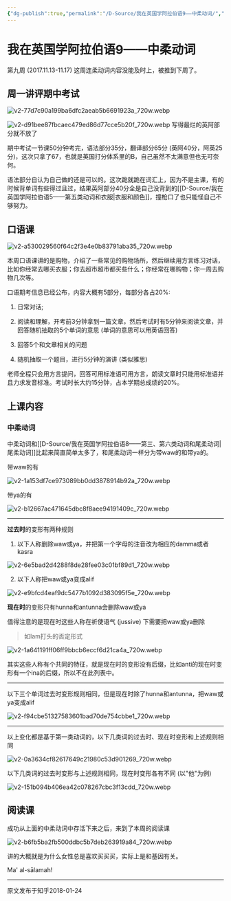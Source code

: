 ```yaml
---
{"dg-publish":true,"permalink":"/D-Source/我在英国学阿拉伯语9——中柔动词/","created":"2024-01-28T22:05:02.138+08:00"}
---
```


# 我在英国学阿拉伯语9——中柔动词

第九周 (2017.11.13-11.17) 这周连柔动词内容没能及时上，被推到下周了。

  
## 周一讲评期中考试

![v2-77d7c90a199ba6dfc2aeab5b6691923a_720w.webp](/img/user/B-Attachment/v2-77d7c90a199ba6dfc2aeab5b6691923a_720w.webp)


![v2-d91bee87fbcaec479ed86d77cce5b20f_720w.webp](/img/user/B-Attachment/v2-d91bee87fbcaec479ed86d77cce5b20f_720w.webp)
写得最烂的英阿部分就不放了

期中考试一节课50分钟考完，语法部分35分，翻译部分65分 (英阿40分，阿英25分)，这次只拿了67，也就是英国打分体系里的B，自己虽然不太满意但也无可奈何。

  

语法部分自认为自己做的还是可以的。这次跪就跪在词汇上，因为不是主课，有的时候背单词有些得过且过，结果英阿部分40分全是自己没背到的[[D-Source/我在英国学阿拉伯语5——第五类动词和衣服\|衣服和颜色]]，撞枪口了也只能怪自己不够努力。

  

## 口语课

![v2-a530029560f64c2f3e4e0b83791aba35_720w.webp](/img/user/B-Attachment/v2-a530029560f64c2f3e4e0b83791aba35_720w.webp)

本周口语课讲的是购物，介绍了一些常见的购物场所，然后继续用方言练习对话，比如你经常去哪买衣服；你去超市超市都买些什么；你经常在哪购物；你一周去购物几次等。

  

口语期考信息已经公布，内容大概有5部分，每部分各占20%:

1) 日常对话;

2) 阅读和理解，开考前3分钟拿到一篇文章，然后考试时有5分钟来阅读文章，并回答随机抽取的5个单词的意思 (单词的意思可以用英语回答)

3) 回答5个和文章相关的问题

4) 随机抽取一个题目，进行5分钟的演讲 (类似雅思)

老师全程只会用方言提问，回答可用标准语可用方言，朗读文章时只能用标准语并且力求发音标准。考试时长大约15分钟，占本学期总成绩的20%。

  

  

## 上课内容

### 中柔动词

中柔动词和[[D-Source/我在英国学阿拉伯语8——第三、第六类动词和尾柔动词\|尾柔动词]]比起来简直简单太多了，和尾柔动词一样分为带waw的和带ya的。


带waw的有

![v2-1a153df7ce973089bb0dd3878914b92a_720w.webp](/img/user/B-Attachment/v2-1a153df7ce973089bb0dd3878914b92a_720w.webp)

带ya的有

![v2-b12667ac471645dbc8f8aee94191409c_720w.webp](/img/user/B-Attachment/v2-b12667ac471645dbc8f8aee94191409c_720w.webp)

---

**过去时**的变形有两种规则

1) 以下人称删除waw或ya，并把第一个字母的注音改为相应的damma或者kasra

![v2-6e5bad2d4288f8de28fee03c01bf89d1_720w.webp](/img/user/B-Attachment/v2-6e5bad2d4288f8de28fee03c01bf89d1_720w.webp)

2) 以下人称把waw或ya变成alif

![v2-e9bfcd4eaf9dc5477b1092d383095f5e_720w.webp](/img/user/B-Attachment/v2-e9bfcd4eaf9dc5477b1092d383095f5e_720w.webp)


**现在时**的变形只有hunna和antunna会删除waw或ya

  

值得注意的是现在时这些人称在祈使语气 (jussive) 下需要把waw或ya删除

> 如lam打头的否定形式

![v2-1a641191ff06ff9bbcb6eccf6d21ca4a_720w.webp](/img/user/B-Attachment/v2-1a641191ff06ff9bbcb6eccf6d21ca4a_720w.webp)

其实这些人称有个共同的特征，就是现在时的变形没有后缀，比如anti的现在时变形有一个ina的后缀，所以不在此列表中。

---

以下三个单词过去时变形规则相同，但是现在时除了hunna和antunna，把waw或ya变成alif

![v2-f94cbe51327583601bad70de754cbbe1_720w.webp](/img/user/B-Attachment/v2-f94cbe51327583601bad70de754cbbe1_720w.webp)

---

以上变化都是基于第一类动词的，以下几类词的过去时、现在时变形和上述规则相同

![v2-0a3634cf82617649c21980c53d901269_720w.webp](/img/user/B-Attachment/v2-0a3634cf82617649c21980c53d901269_720w.webp)

以下几类词的过去时变形与上述规则相同，现在时变形各有不同 (以"他"为例)

![v2-151b094b406ea42c078267cbc3f13cdd_720w.webp](/img/user/B-Attachment/v2-151b094b406ea42c078267cbc3f13cdd_720w.webp)

  

## 阅读课

成功从上面的中柔动词中存活下来之后，来到了本周的阅读课

![v2-b6fb5ba2fb500ddbc5b7deb263919a84_720w.webp](/img/user/B-Attachment/v2-b6fb5ba2fb500ddbc5b7deb263919a84_720w.webp)

讲的大概就是为什么女性总是喜欢买买买，实际上是和基因有关。

  

Ma' al-sālamah!

---
原文发布于知乎2018-01-24